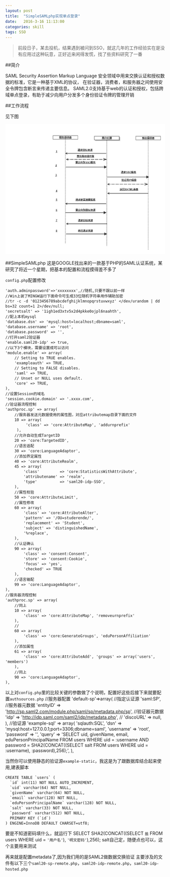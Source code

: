 ```yaml
---
layout: post
title:  "SimpleSAMLphp实现单点登录"
date:   2016-3-16 11:13:00
categories: skill
tags: SSO
---
```



>前段日子，某去投机，结果遇到被问到SSO，就这几年的工作经验实在是没有应用过这种玩意，正好近来闲得发慌，找了些资料研究了一番

##简介

SAML Security Assertion Markup Language
安全领域中用来交换认证和授权数据的标准，它是一种基于XML的协议，
在验证器，消费者，和服务器之间使用安全令牌包含断言来传递主要信息。
SAML2.0支持基于web的认证和授权，包括跨域单点登录，有助于减少向用户分发多个身份验证令牌的管理开销

<!-- more -->

##工作流程

见下图

![saml][1]


##SimpleSAMLphp
这是GOOGLE找出来的一款基于PHP的SAML认证系统，某研究了将近一个星期，把基本的配置和流程摸得差不多了

`config.php`配置修改

	'auth.adminpassword'=>'xxxxxxxx',//随机,只要不跟以前一样
	//Win上装了MINGW运行下面命令可生成33位随机字符串用作辅助加密
	//tr -c -d '0123456789abcdefghijklmnopqrstuvwxyz' </dev/urandom | dd bs=32 count=1 2>/dev/null;
	'secretsalt' => '1igh1ed3xtv5x2d4pkke0ojpl6naahth',
	//配上本机mysql
	'database.dsn' => 'mysql:host=localhost;dbname=saml',
    'database.username' => 'root',
    'database.password' => '',
	//打开saml2验证器
	'enable.saml20-idp' => true,
	//以下3个模块，需要设置成可以访问
	'module.enable' => array(
        // Setting to TRUE enables.
        'exampleauth' => TRUE,
        // Setting to FALSE disables.
        'saml' => TRUE,
        // Unset or NULL uses default.
        'core' => TRUE,
    ),
	//设置Session的域名
	'session.cookie.domain' => '.xxxx.com',
	//验证器流程控制
	'authproc.sp' => array(
		//服务器发送元数据使用的属性图，对应attributemap目录下面的文件
		10 => array(
             'class' => 'core:AttributeMap', 'addurnprefix'
         ),
		//允许自动生成TargetID
		20 => 'core:TargetedID',
		//语言适配
		30 => 'core:LanguageAdaptor',
		//添加界定属性
		40 => 'core:AttributeRealm',
		45 => array(
            'class'         => 'core:StatisticsWithAttribute',
            'attributename' => 'realm',
            'type'          => 'saml20-idp-SSO',
        ),
		//属性校验
		50 => 'core:AttributeLimit',
		//属性修改
		60 => array(
            'class' => 'core:AttributeAlter',
            'pattern' => '/OU=studerende/',
            'replacement' => 'Student',
            'subject' => 'distinguishedName',
            '%replace',
        ),
		//认证确认
		90 => array(
            'class' => 'consent:Consent',
            'store' => 'consent:Cookie',
            'focus' => 'yes',
            'checked' => TRUE
        ),
		//语言输配
		99 => 'core:LanguageAdaptor',
	),
	//服务器流程控制
	'authproc.sp' => array(
		//同上
		10 => array(
            'class' => 'core:AttributeMap', 'removeurnprefix'
        ),
		//
		60 => array(
            'class' => 'core:GenerateGroups', 'eduPersonAffiliation'
        ),
		//添加属性
        61 => array(
            'class' => 'core:AttributeAdd', 'groups' => array('users', 'members')
        ),
		//同上
		90 => 'core:LanguageAdaptor',
	),
	
以上对`config.php`里的比较关键的参数做了个说明，配置好这些后接下来就要配置`authsources.php`
	//服务器配置
	'default-sp'=>array(
		//指定认证源
		'saml:SP',
		//服务器元数据
		'entityID' => 'http://sp.saml2.com/module.php/saml/sp/metadata.php/sp',
		//验证器元数据
		'idp' => 'http://idp.saml.com/saml2/idp/metadata.php',
		//
		'discoURL' => null,
	),
	//验证源
	'example-sql' => array(
        'sqlauth:SQL',
        'dsn' => 'mysql:host=127.0.0.1;port=3306;dbname=saml',
        'username' => 'root',
        'password' => '',
        'query' => 'SELECT uid, givenName, email, eduPersonPrincipalName FROM users WHERE uid = :username AND password = SHA2(CONCAT((SELECT salt FROM users WHERE uid = :username), :password),256);',
    ),

当然你可以使用静态的验证源`example-static`，我这是为了跟数据库结合起来使用,建表脚本
	
	CREATE TABLE `users` (
	  `id` int(11) NOT NULL AUTO_INCREMENT,
	  `uid` varchar(64) NOT NULL,
	  `givenName` varchar(64) NOT NULL,
	  `email` varchar(128) NOT NULL,
	  `eduPersonPrincipalName` varchar(128) NOT NULL,
	  `salt` varchar(33) NOT NULL,
	  `password` varchar(512) NOT NULL,
	  PRIMARY KEY (`id`)
	) ENGINE=InnoDB DEFAULT CHARSET=utf8;
要是不知道密码填什么，就运行下
	SELECT SHA2(CONCAT((SELECT `盐` FROM users WHERE uid = `'用户名'`), `'明文密码'`),256);
salt自己定，随便点也可以，这个主要用来测试

再来就是配置metadata了,因为我们用的是SAML2做数据交换验证
主要涉及的文件有以下三个`saml20-sp-remote.php`，`saml20-idp-remote.php`，`saml20-idp-hosted.php`





	













[1]: /images/saml.jpg "xxxxxx"